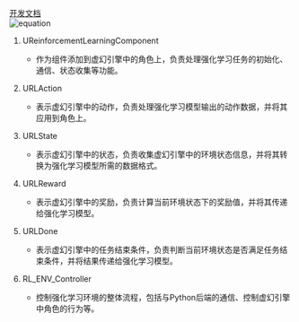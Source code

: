 [开发文档](https://bytedance.feishu.cn/docx/KfY9dfRsdosbI5xf5zCcED4HnOd)  
![equation](https://latex.codecogs.com/png.image?\dpi{200}\int_{-\infty}^{\infty}%20e^{-x^2}%20dx%20=%20\sqrt{\pi})  
1. UReinforcementLearningComponent
    - 作为组件添加到虚幻引擎中的角色上，负责处理强化学习任务的初始化、通信、状态收集等功能。

2. URLAction
    - 表示虚幻引擎中的动作，负责处理强化学习模型输出的动作数据，并将其应用到角色上。

3. URLState
    - 表示虚幻引擎中的状态，负责收集虚幻引擎中的环境状态信息，并将其转换为强化学习模型所需的数据格式。

4. URLReward
    - 表示虚幻引擎中的奖励，负责计算当前环境状态下的奖励值，并将其传递给强化学习模型。

5. URLDone
    - 表示虚幻引擎中的任务结束条件，负责判断当前环境状态是否满足任务结束条件，并将结果传递给强化学习模型。

6. RL_ENV_Controller
    - 控制强化学习环境的整体流程，包括与Python后端的通信、控制虚幻引擎中角色的行为等。
